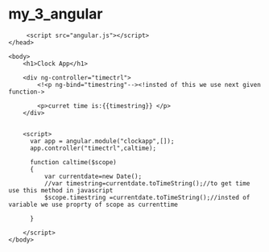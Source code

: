 # my_3_angular
<html ng-app="clockapp">
    <head>
        <title>clock app</title>
        
         <script src="angular.js"></script>
    </head>

    <body>
        <h1>Clock App</h1>
       
        <div ng-controller="timectrl">
            <!<p ng-bind="timestring"--><!insted of this we use next given function->
          
            <p>curret time is:{{timestring}} </p>
        </div>
         

        <script>
          var app = angular.module("clockapp",[]);
          app.controller("timectrl",caltime);
          
          function caltime($scope)
          {
              var currentdate=new Date();
              //var timestring=currentdate.toTimeString();//to get time use this method in javascript
              $scope.timestring =currentdate.toTimeString();//insted of variable we use proprty of scope as currenttime
             
          }
          
        </script>
    </body>
</html>
